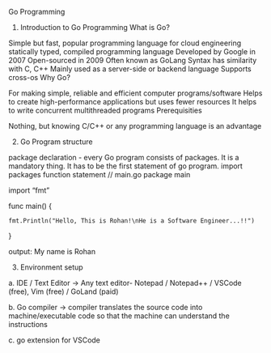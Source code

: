 Go Programming

1. Introduction to Go Programming
What is Go?

Simple but fast, popular programming language for cloud engineering
statically typed, compiled programming language
Developed by Google in 2007
Open-sourced in 2009
Often known as GoLang
Syntax has similarity with C, C++
Mainly used as a server-side or backend language
Supports cross-os
Why Go?

For making simple, reliable and efficient computer programs/software
Helps to create high-performance applications but uses fewer resources
It helps to write concurrent multithreaded programs
Prerequisities

Nothing, but knowing C/C++ or any programming language is an advantage
 
2. Go Program structure

package declaration - every Go program consists of packages. It is a mandatory thing. It has to be the first statement of go program.
import packages
function
statement
  // main.go
  package main

  import “fmt”

  func main() {

    fmt.Println("Hello, This is Rohan!\nHe is a Software Engineer...!!")

  }

  output: My name is Rohan
  
 3. Environment setup

a. IDE / Text Editor -> Any text editor- Notepad / Notepad++ / VSCode (free), Vim (free) / GoLand (paid)

b. Go compiler -> compiler translates the source code into machine/executable code so that the machine can understand the instructions

c. go extension for VSCode
